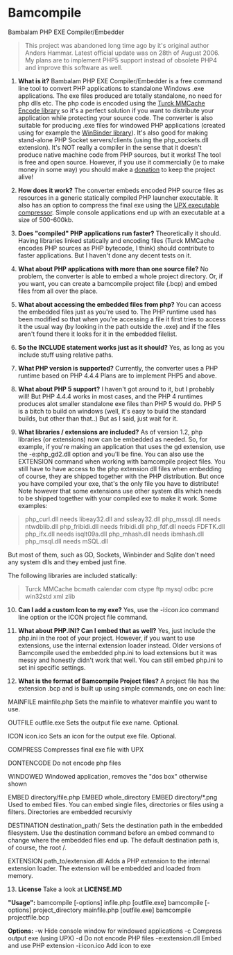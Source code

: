 # Bamcompile
Bambalam PHP EXE Compiler/Embedder

> This project was abandoned long time ago by it's original author
> Anders Hammar. Latest official update was on 28th of August 2006. My
> plans are to implement PHP5 support instead of obsolete PHP4 and
> improve this software as well.

 1. **What is it?**
 Bambalam PHP EXE Compiler/Embedder is a free command line tool to convert PHP applications to standalone Windows .exe applications. The exe files produced are totally standalone, no need for php dlls etc. The php code is encoded using the [Turck MMCache Encode library](http://turck-mmcache.sourceforge.net/) so it's a perfect solution if you want to distribute your application while protecting your source code. The converter is also suitable for producing .exe files for windowed PHP applications (created using for example the [WinBinder library](http://www.winbinder.com/)). It's also good for making stand-alone PHP Socket servers/clients (using the php_sockets.dll extension). 
It's NOT really a compiler in the sense that it doesn't produce native machine code from PHP sources, but it works! 
The tool is free and open source. However, if you use it commercially (ie to make money in some way) you should make a [donation](http://sourceforge.net/donate/index.php?group_id=169996) to keep the project alive! 

 2. **How does it work?**
 The converter embeds encoded PHP source files as resources in a generic statically compiled PHP launcher executable. It also has an option to compress the final exe using the [UPX executable compressor](http://upx.sourceforge.net/). Simple console applications end up with an executable at a size of 500-600kb. 
 3. **Does "compiled" PHP applications run faster?**
 Theoretically it should. Having libraries linked statically and encoding files (Turck MMCache encodes PHP sources as PHP bytecode, I think) should contribute to faster applications. But I haven't done any decent tests on it. 
 
 4. **What about PHP applications with more than one source file?**
 No problem, the converter is able to embed a whole project directory. Or, if you want, you can create a bamcompile project file (.bcp) and embed files from all over the place. 
 
 5. **What about accessing the embedded files from php?**
 You can access the embedded files just as you're used to. The PHP runtime used has been modified so that when you're accessing a file it first tries to access it the usual way (by looking in the path outside the .exe) and if the files aren't found there it looks for it in the embedded filelist.
 
 6. **So the INCLUDE statement works just as it should?**
 Yes, as long as you include stuff using relative paths. 
 
 7. **What PHP version is supported?**
 Currently, the converter uses a PHP runtime based on PHP 4.4.4
 Plans are to implement PHP5 and above.
 
 8. **What about PHP 5 support?**
 I haven't got around to it, but I probably will! But PHP 4.4.4 works in most cases, and the PHP 4 runtimes produces alot smaller standalone exe files than PHP 5 would do. PHP 5 is a bitch to build on windows (well, it's easy to build the standard builds, but other than that..) But as I said, just wait for it. 


 9. **What libraries / extensions are included?**
As of version 1.2, php libraries (or extensions) now can be embedded as needed. So, for example, if you're making an application that uses the gd extension, use the -e:php_gd2.dll option and you'll be fine. You can also use the EXTENSION command when working with bamcompile project files. You still have to have access to the php extension dll files when embedding of course, they are shipped together with the PHP distribution. But once you have compiled your exe, that's the only file you have to distribute! 
Note however that some extensions use other system dlls which needs to be shipped together with your compiled exe to make it work.
Some examples:
> php_curl.dll needs libeay32.dll and ssleay32.dll 
> php_mssql.dll needs ntwdblib.dll 
> php_fribidi.dll needs fribidi.dll 
> php_fdf.dll needs FDFTK.dll 
> php_ifx.dll needs isqlt09a.dll 
> php_mhash.dll needs ibmhash.dll 
> php_msql.dll needs mSQL.dll

 But most of them, such as GD, Sockets, Winbinder and Sqlite don't need any system dlls and they embed just fine.
 
 The following libraries are included statically:
> Turck
> MMCache 
> bcmath 
> calendar 
> com 
> ctype
> ftp
> mysql
> odbc
> pcre
> win32std
> xml zlib


 10. **Can I add a custom Icon to my exe?**
 Yes, use the -i:icon.ico command line option or the ICON project file command. 
 11. **What about PHP.INI? Can I embed that as well?**
 Yes, just include the php.ini in the root of your project. However, if you want to use extensions, use the internal extension loader instead. Older versions of Bamcompile used the embedded php.ini to load extensions but it was messy and honestly didn't work that well. You can still embed php.ini to set ini specific settings.
 
 12. **What is the format of Bamcompile Project files?**
 A project file has the extension .bcp and is built up using simple commands, one on each line:

 MAINFILE mainfile.php
Sets the mainfile to whatever mainfile you want to use. 

 OUTFILE outfile.exe
Sets the output file exe name. Optional.

 ICON icon.ico
Sets an icon for the output exe file. Optional.

 COMPRESS
Compresses final exe file with UPX

 DONTENCODE
Do not encode php files

 WINDOWED
Windowed application, removes the "dos box" otherwise shown

 EMBED directory/file.php
 EMBED whole_directory
 EMBED directory/*.png
Used to embed files. You can embed single files, directories or files using a filters. Directories are embedded recursivly

 DESTINATION destination_path/
Sets the destination path in the embedded filesystem. Use the destination command before an embed command to change where the embedded files end up. The default destination path is, of course, the root /.

 EXTENSION path_to/extension.dll
Adds a PHP extension to the internal extension loader. The extension will be embedded and loaded from memory. 

 13. **License**
 Take a look at **LICENSE.MD**


**"Usage":**
   bamcompile [-options] infile.php [outfile.exe]
   bamcompile [-options] project_directory mainfile.php [outfile.exe]
   bamcompile projectfile.bcp

**Options:**
    -w Hide console window for windowed applications
    -c Compress output exe (using UPX)
    -d Do not encode PHP files
    -e:extension.dll Embed and use PHP extension
    -i:icon.ico Add icon to exe